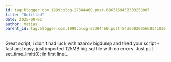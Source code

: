 ```yaml
---
id: tag:blogger.com,1999:blog-27384460.post-6863159453303258007
title: "Untitled"
date: 2025-08-02
author: Matias
parent_id: tag:blogger.com,1999:blog-27384460.post-5430582065668541030
---
```


Great script, i didn't had luck with azarov bigdump and tried your script - fast and easy, just imported 125MB big sql file with no errors. Just put set\_time\_limit(0); in first line...